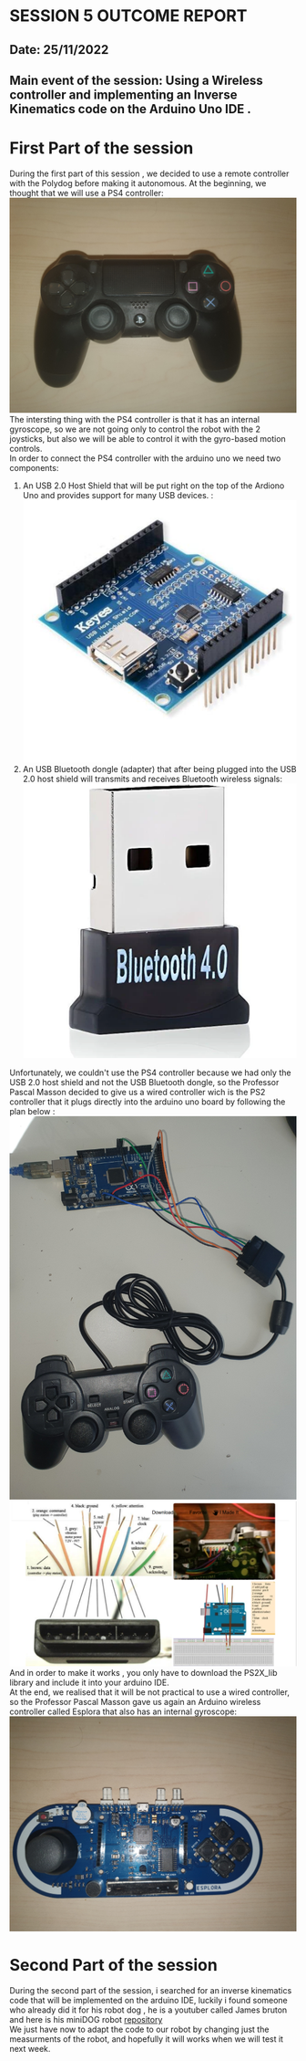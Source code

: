 # SESSION 5 OUTCOME REPORT
## Date: 25/11/2022
## Main event of the session: Using a Wireless controller and implementing an Inverse Kinematics code on the Arduino Uno IDE .  
# First Part of the session  
During the first part of this session , we decided to use a remote controller with the Polydog before making it autonomous. At the beginning, we thought that we will use a PS4 controller:  
![Alt text](Session05/20221126_153014.jpg)  
The intersting thing with the PS4 controller is that it has an internal gyroscope, so we are not going only to  control the robot with the 2 joysticks, but also we will be able to control it with the gyro-based motion controls.      
In order to connect the PS4 controller with the arduino uno we need two components:    
1) An USB 2.0 Host Shield that will be put right on the top of the Ardiono Uno and provides support for many USB devices. :  
![Alt text](Session05/s-l500.jpg)  
2) An USB Bluetooth dongle (adapter) that after being plugged into the USB 2.0 host shield will transmits and receives Bluetooth wireless signals:  
 ![Alt text](Session05/shopping.webp)        

Unfortunately, we couldn't use the PS4 controller because we had only the USB 2.0 host shield and not the USB Bluetooth dongle, so the Professor Pascal Masson decided to give us a wired controller wich is the PS2 controller that it plugs directly into the arduino uno board by following the plan below :  
![Alt text](Session05/20221125_114418.jpg)  
![Alt text](Session05/Capture%20d%E2%80%99%C3%A9cran%202022-11-26%20161515.png)  
And in order to make it works , you only have to download the PS2X_lib library and include it into your arduino IDE.  
At the end, we realised that it will be not practical to use a wired controller, so the Professor Pascal Masson gave us again an Arduino wireless controller called Esplora that also has an internal gyroscope:  
![Alt text](Session05/20221126_153108.jpg)  
# Second Part of the session    
During the second part of the session, i searched for an inverse kinematics code that will be implemented on the arduino IDE, luckily i found someone who already did it for his robot dog , he is a youtuber called James bruton and here is his miniDOG robot [repository](https://github.com/XRobots/miniDog)  
We just have now to adapt the code to our robot by changing just the measurments of the robot, and hopefully it will works when we will test it next week.  
 

